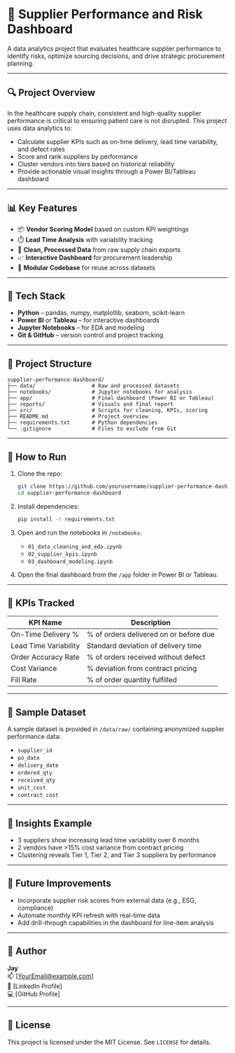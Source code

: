 # 🏥 Supplier Performance and Risk Dashboard

A data analytics project that evaluates healthcare supplier performance to identify risks, optimize sourcing decisions, and drive strategic procurement planning.

---

## 🔍 Project Overview

In the healthcare supply chain, consistent and high-quality supplier performance is critical to ensuring patient care is not disrupted. This project uses data analytics to:

- Calculate supplier KPIs such as on-time delivery, lead time variability, and defect rates
- Score and rank suppliers by performance
- Cluster vendors into tiers based on historical reliability
- Provide actionable visual insights through a Power BI/Tableau dashboard

---

## 📊 Key Features

- 📦 **Vendor Scoring Model** based on custom KPI weightings
- ⏱️ **Lead Time Analysis** with variability tracking
- 🧼 **Clean, Processed Data** from raw supply chain exports
- 📈 **Interactive Dashboard** for procurement leadership
- 📁 **Modular Codebase** for reuse across datasets

---

## 🧰 Tech Stack

- **Python** – pandas, numpy, matplotlib, seaborn, scikit-learn
- **Power BI** or **Tableau** – for interactive dashboards
- **Jupyter Notebooks** – for EDA and modeling
- **Git & GitHub** – version control and project tracking

---

## 📁 Project Structure

```
supplier-performance-dashboard/
├── data/                  # Raw and processed datasets
├── notebooks/             # Jupyter notebooks for analysis
├── app/                   # Final dashboard (Power BI or Tableau)
├── reports/               # Visuals and final report
├── src/                   # Scripts for cleaning, KPIs, scoring
├── README.md              # Project overview
├── requirements.txt       # Python dependencies
└── .gitignore             # Files to exclude from Git
```

---

## 🚀 How to Run

1. Clone the repo:
   ```bash
   git clone https://github.com/yourusername/supplier-performance-dashboard.git
   cd supplier-performance-dashboard
   ```

2. Install dependencies:
   ```bash
   pip install -r requirements.txt
   ```

3. Open and run the notebooks in `/notebooks`:
   - `01_data_cleaning_and_eda.ipynb`
   - `02_supplier_kpis.ipynb`
   - `03_dashboard_modeling.ipynb`

4. Open the final dashboard from the `/app` folder in Power BI or Tableau.

---

## 📌 KPIs Tracked

| KPI Name               | Description                              |
|------------------------|------------------------------------------|
| On-Time Delivery %     | % of orders delivered on or before due   |
| Lead Time Variability  | Standard deviation of delivery time      |
| Order Accuracy Rate    | % of orders received without defect      |
| Cost Variance          | % deviation from contract pricing        |
| Fill Rate              | % of order quantity fulfilled            |

---

## 📂 Sample Dataset

A sample dataset is provided in `/data/raw/` containing anonymized supplier performance data:
- `supplier_id`
- `po_date`
- `delivery_date`
- `ordered_qty`
- `received_qty`
- `unit_cost`
- `contract_cost`

---

## 🧠 Insights Example

- 3 suppliers show increasing lead time variability over 6 months
- 2 vendors have >15% cost variance from contract pricing
- Clustering reveals Tier 1, Tier 2, and Tier 3 suppliers by performance

---

## 📌 Future Improvements

- Incorporate supplier risk scores from external data (e.g., ESG, compliance)
- Automate monthly KPI refresh with real-time data
- Add drill-through capabilities in the dashboard for line-item analysis

---

## 👤 Author

**Jay**  
📫 [YourEmail@example.com]  
🔗 [LinkedIn Profile]  
💻 [GitHub Profile]

---

## 📄 License

This project is licensed under the MIT License. See `LICENSE` for details.
